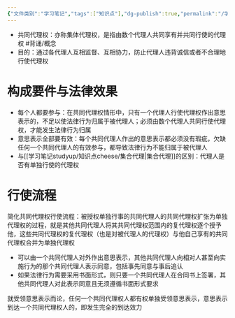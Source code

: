 ```yaml
---
{"文件类别":"学习笔记","tags":["知识点"],"dg-publish":true,"permalink":"/学习笔记studyup/知识点cheese/共同代理权/","dgPassFrontmatter":true,"created":"2024-08-01T09:52:05.174+08:00","updated":"2024-09-11T12:06:51.884+08:00"}
---
```


- 共同代理权：亦称集体代理权，是指由数个代理人共同享有并共同行使的代理权 #背诵/概念 
- 目的：通过各代理人互相监督、互相协力，防止代理人违背诚信或者不合理地行使代理权
# 构成要件与法律效果

- 每个人都要参与：在共同代理权情形中，只有一个代理人行使代理权作出意思表示的，不足以使法律行为归属于被代理人；必须由数个代理人共同行使代理权，才能发生法律行为归属
- 意思表示全部要有效：每个共同代理人作出的意思表示都必须没有瑕疵，欠缺任何一个共同代理人的有效参与，都导致法律行为不能归属于被代理人
- 与[[学习笔记studyup/知识点cheese/集合代理\|集合代理]]的区别：代理人是否有单独行使的代理权
# 行使流程
简化共同代理权行使流程：被授权单独行事的共同代理人的共同代理权扩张为单独代理权的过程，就是其他共同代理人将其共同代理权范围内的复代理权逐个授予他，这些共同代理权的复代理权（也是对被代理人的代理权）与他自己享有的共同代理权合并为单独代理权
- 可以由一个共同代理人对外作出意思表示，其他共同代理人向相对人甚至向实施行为的那个共同代理人表示同意，包括事先同意与事后追认
- 如果法律行为需要采用书面形式，则只要一个共同代理人在合同书上签署，其他共同代理人对此表示同意且无须遵循书面形式要求

就受领意思表示而论，任何一个共同代理权人都有权单独受领意思表示，意思表示到达一个共同代理权人的，即发生完全的到达效力
